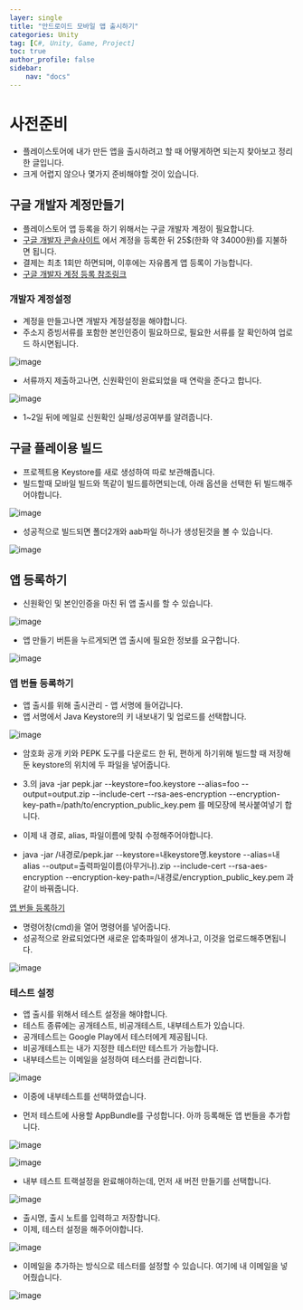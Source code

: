 ```yaml
---
layer: single
title: "안드로이드 모바일 앱 출시하기"
categories: Unity
tag: [C#, Unity, Game, Project]
toc: true
author_profile: false
sidebar: 
    nav: "docs"
---
```



# 사전준비

- 플레이스토어에 내가 만든 앱을 출시하려고 할 때 어떻게하면 되는지 찾아보고 정리한 글입니다.
- 크게 어렵지 않으나 몇가지 준비해야할 것이 있습니다.

## 구글 개발자 계정만들기

- 플레이스토어 앱 등록을 하기 위해서는 구글 개발자 계정이 필요합니다.
- [구글 개발자 콘솔사이트](https://play.google.com/console/developers) 에서 계정을 등록한 뒤 25$(한화 약 34000원)를 지불하면 됩니다.
- 결제는 최초 1회만 하면되며, 이후에는 자유롭게 앱 등록이 가능합니다.
- [구글 개발자 계정 등록 참조링크](https://wp.swing2app.co.kr/knowledgebase/google-developer/)


### 개발자 계정설정

- 계정을 만들고나면 개발자 계정설정을 해야합니다.
- 주소지 증빙서류를 포함한 본인인증이 필요하므로, 필요한 서류를 잘 확인하여 업로드 하시면됩니다.

![image](/images/2024/2024-04-20/capture_1.PNG)

- 서류까지 제출하고나면, 신원확인이 완료되었을 때 연락을 준다고 합니다.

![image](/images/2024/2024-04-20/capture_2.PNG)

- 1~2일 뒤에 메일로 신원확인 실패/성공여부를 알려줍니다.

## 구글 플레이용 빌드

- 프로젝트용 Keystore를 새로 생성하여 따로 보관해줍니다.
- 빌드할때 모바일 빌드와 똑같이 빌드를하면되는데, 아래 옵션을 선택한 뒤 빌드해주어야합니다.

![image](/images/2024/2024-04-20/capture_5.PNG)

- 성공적으로 빌드되면 폴더2개와 aab파일 하나가 생성된것을 볼 수 있습니다.

![image](/images/2024/2024-04-20/capture_6.PNG)

## 앱 등록하기

- 신원확인 및 본인인증을 마친 뒤 앱 출시를 할 수 있습니다.

![image](/images/2024/2024-04-20/capture_3.PNG)

- 앱 만들기 버튼을 누르게되면 앱 출시에 필요한 정보를 요구합니다.

![image](/images/2024/2024-04-20/capture_4.PNG)


### 앱 번들 등록하기

- 앱 출시를 위해 출시관리 - 앱 서명에 들어갑니다.
- 앱 서명에서 Java Keystore의 키 내보내기 및 업로드를 선택합니다.

![image](/images/2024/2024-04-20/capture_7.PNG)


- 암호화 공개 키와 PEPK 도구를 다운로드 한 뒤, 편하게 하기위해 빌드할 때 저장해둔 keystore의 위치에 두 파일을 넣어줍니다.

- 3.의 java -jar pepk.jar --keystore=foo.keystore --alias=foo --output=output.zip --include-cert --rsa-aes-encryption --encryption-key-path=/path/to/encryption_public_key.pem 를 메모장에 복사붙여넣기 합니다.

- 이제 내 경로, alias, 파일이름에 맞춰 수정해주어야합니다.

- java -jar /내경로/pepk.jar --keystore=내keystore명.keystore --alias=내alias --output=출력파일이름(아무거나).zip --include-cert --rsa-aes-encryption --encryption-key-path=/내경로/encryption_public_key.pem 과 같이 바꿔줍니다.

[앱 번들 등록하기](https://j2su0218.tistory.com/1321)

- 명령어창(cmd)을 열어 명령어를 넣어줍니다.
- 성공적으로 완료되었다면 새로운 압축파일이 생겨나고, 이것을 업로드해주면됩니다.

![image](/images/2024/2024-04-20/capture_8.PNG)



### 테스트 설정

- 앱 출시를 위해서 테스트 설정을 해야합니다.
- 테스트 종류에는 공개테스트, 비공개테스트, 내부테스트가 있습니다.
- 공개테스트는 Google Play에서 테스터에게 제공됩니다.
- 비공개테스트는 내가 지정한 테스터만 테스트가 가능합니다.
- 내부테스트는 이메일을 설정하여 테스터를 관리합니다.

![image](/images/2024/2024-04-20/capture_9.PNG)

- 이중에 내부테스트를 선택하였습니다.

- 먼저 테스트에 사용할 AppBundle를 구성합니다. 아까 등록해둔 앱 번들을 추가합니다.

![image](/images/2024/2024-04-20/capture_10.PNG)

![image](/images/2024/2024-04-20/capture_11.PNG)

- 내부 테스트 트랙설정을 완료해야하는데, 먼저 새 버전 만들기를 선택합니다.

![image](/images/2024/2024-04-20/capture_12.PNG)

- 출시명, 출시 노트를 입력하고 저장합니다.
- 이제, 테스터 설정을 해주어야합니다.

![image](/images/2024/2024-04-20/capture_13.PNG)

- 이메일을 추가하는 방식으로 테스터를 설정할 수 있습니다. 여기에 내 이메일을 넣어줬습니다.

![image](/images/2024/2024-04-20/capture_14.PNG)




